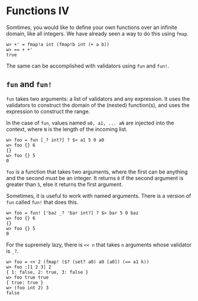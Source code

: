# Functions IV

Somtimes, you would like to define your own functions over an infinite domain, like all integers.  We have already seen a way to do this using `fmap`.

```
w> +' = fmap!a int (fmap!b int (+ a b))
w> == + +'
true
```

The same can be accomplished with validators using `fun` and `fun!`.

## `fun` and `fun!`

`fun` takes two arguments: a list of validators and any expression.  It uses the validators to construct the domain of the (nested) function(s), and uses the expression to construct the range.

In the case of `fun`, values named `a0, a1, ... aN` are injected into the context, where `N` is the length of the incoming list.

```
w> foo = fun [_? int?] ? $> a1 5 0 a0
w> foo {} 6
{}
w> foo {} 5
0
```

`foo` is a function that takes two arguments, where the first can be anything and the second must be an integer. It returns `0` if the second argument is greater than `5`, else it returns the first argument.

Sometimes, it is useful to work with named arguments.  There is a version of `fun` called `fun!` that does this.

```
w> foo = fun! ['baz _? 'bar int?] ? $> bar 5 0 baz
w> foo {} 6
{}
w> foo {} 5
0
```

For the supremely lazy, there is `<< n` that takes `n` arguments whose validator is `_?`.

```
w> foo = << 2 (fmap! ($? (set? a0) a0 [a0]) (== a1 k))
w> foo :[1 2 3] 2
{ 1: false, 2: true, 3: false }
w> foo true true
{ true: true }
w> (foo int 2) 3
false
```
